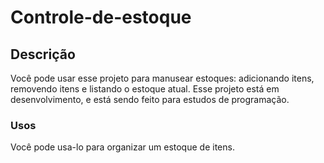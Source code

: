 # Controle-de-estoque

## Descrição 

Você pode usar esse projeto para manusear estoques: adicionando itens, removendo itens e listando o estoque atual. Esse projeto está em desenvolvimento, e está sendo feito para estudos de programação.

### Usos

Você pode usa-lo para organizar um estoque de itens.